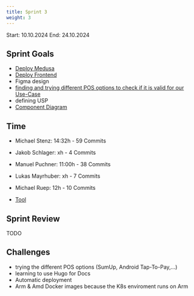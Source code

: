 ```yaml
---
title: Sprint 3
weight: 3
---
```


<title>{{.Title}}</title>

Start: 10.10.2024
End: 24.10.2024

## Sprint Goals
- [Deploy Medusa](https://medusa.alex-brot.stenz.dev/app)
- [Deploy Frontend](https://alex-brot.stenz.dev)
- Figma design
- [finding and trying different POS options to check if it is valid for our Use-Case](/docs/docs/usp/container_shop_system)
- defining USP
- [Component Diagram](/docs/docs/diagrams/component-diagram)

## Time
- Michael Stenz: 14:32h - 59 Commits
- Jakob Schlager: xh - 4 Commits
- Manuel Puchner: 11:00h - 38 Commits
- Lukas Mayrhuber: xh - 7 Commits
- Michael Ruep: 12h - 10 Commits

- [Tool](https://timetracking.websters.at)

## Sprint Review
TODO


## Challenges
- trying the different POS options (SumUp, Android Tap-To-Pay,...)
- learning to use Hugo for Docs
- Automatic deployment
- Arm & Amd Docker images because the K8s enviroment runs on Arm
